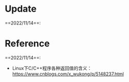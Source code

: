 # Update
==2022/11/14==:



# Reference
==2022/11/14==:
- Linux下C/C++程序各种返回值的含义：
    https://www.cnblogs.com/x_wukong/p/5148237.html


